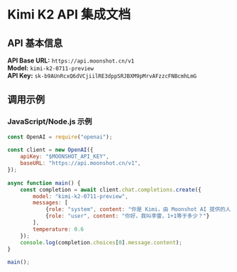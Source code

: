 # Kimi K2 API 集成文档

## API 基本信息

**API Base URL:** `https://api.moonshot.cn/v1`  
**Model:** `kimi-k2-0711-preview`  
**API Key:** `sk-b9AUnRcxQ6dVCjiilRE3dppSRJBXM9pMrvAFzzcFNBcmhLmG`

## 调用示例

### JavaScript/Node.js 示例
```javascript
const OpenAI = require("openai");
 
const client = new OpenAI({
    apiKey: "$MOONSHOT_API_KEY",    
    baseURL: "https://api.moonshot.cn/v1",
});
 
async function main() {
    const completion = await client.chat.completions.create({
        model: "kimi-k2-0711-preview",         
        messages: [ 
            {role: "system", content: "你是 Kimi，由 Moonshot AI 提供的人工智能助手，你更擅长中文和英文的对话。你会为用户提供安全，有帮助，准确的回答。同时，你会拒绝一切涉及恐怖主义，种族歧视，黄色暴力等问题的回答。Moonshot AI 为专有名词，不可翻译成其他语言。"},
            {role: "user", content: "你好，我叫李雷，1+1等于多少？"}
        ],
        temperature: 0.6
    });
    console.log(completion.choices[0].message.content);
}
 
main();
```


